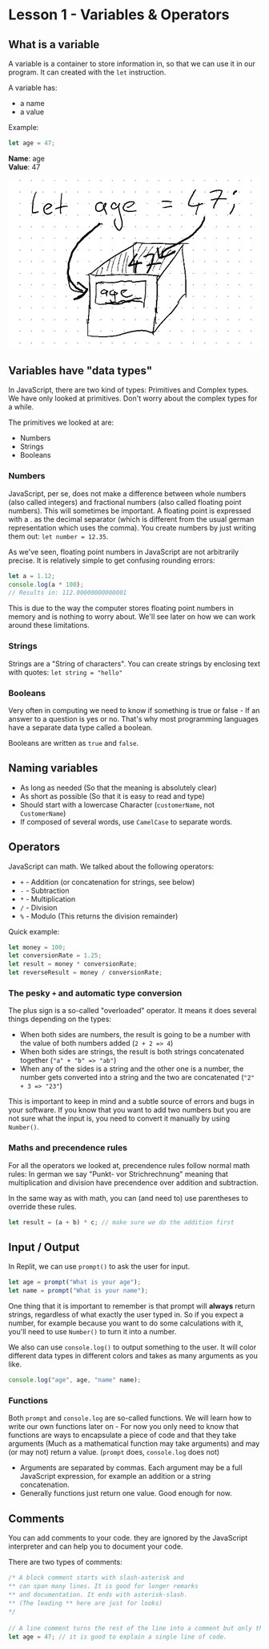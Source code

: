 # Lesson 1 - Variables & Operators

## What is a variable

A variable is a container to store information in, so that we can use it in our program.
It can created with the `let` instruction.

A variable has:

- a name
- a value

Example:

```JavaScript
let age = 47;
```

**Name**: age<br>
**Value**: 47

![A graphical representation of a variable as a box with a label as the variable name and the contents of the box as the variable value](var_box.png)

## Variables have "data types"

In JavaScript, there are two kind of types: Primitives and Complex types. We have only looked at primitives. Don't worry about the complex types for a while.

The primitives we looked at are:

- Numbers
- Strings
- Booleans

### Numbers

JavaScript, per se, does not make a difference between whole numbers (also called integers) and fractional numbers (also called floating point numbers). This will sometimes be important. A floating point is expressed with a . as the decimal separator (which is different from the usual german representation which uses the comma). You create numbers by just writing them out: `let number = 12.35`.

As we've seen, floating point numbers in JavaScript are not arbitrarily precise. It is relatively simple to get confusing rounding errors:

```JavaScript
let a = 1.12;
console.log(a * 100);
// Results in: 112.00000000000001
```

This is due to the way the computer stores floating point numbers in memory and is nothing to worry about. We'll see later on how we can work around these limitations.

### Strings

Strings are a "String of characters". You can create strings by enclosing text with quotes: `let string = "hello"`

### Booleans

Very often in computing we need to know if something is true or false - If an answer to a question is yes or no. That's why most programming languages have a separate data type called a boolean.

Booleans are written as `true` and `false`.

## Naming variables

- As long as needed (So that the meaning is absolutely clear)
- As short as possible (So that it is easy to read and type)
- Should start with a lowercase Character (`customerName`, not `CustomerName`)
- If composed of several words, use `CamelCase` to separate words.

## Operators

JavaScript can math. We talked about the following operators:

- `+` - Addition (or concatenation for strings, see below)
- `-` - Subtraction
- `*` - Multiplication
- `/` - Division
- `%` - Modulo (This returns the division remainder)

Quick example:

```JavaScript
let money = 100;
let conversionRate = 1.25;
let result = money * conversionRate;
let reverseResult = money / conversionRate;
```

### The pesky `+` and automatic type conversion

The plus sign is a so-called "overloaded" operator. It means it does several things depending on the types:

- When both sides are numbers, the result is going to be a number with the value of both numbers added (`2 + 2 => 4`)
- When both sides are strings, the result is both strings concatenated together (`"a" + "b" => "ab"`)
- When any of the sides is a string and the other one is a number, the number gets converted into a string and the two are concatenated (`"2" + 3 => "23"`)

This is important to keep in mind and a subtle source of errors and bugs in your software. If you know that you want to add two numbers but you are not sure what the input is, you need to convert it manually by using `Number()`.

### Maths and precendence rules

For all the operators we looked at, precendence rules follow normal math rules: In german we say "Punkt- vor Strichrechnung" meaning that multiplication and division have precendence over addition and subtraction.

In the same way as with math, you can (and need to) use parentheses to override these rules.

```JavaScript
let result = (a + b) * c; // make sure we do the addition first
```

## Input / Output

In Replit, we can use `prompt()` to ask the user for input.

```JavaScript
let age = prompt("What is your age");
let name = prompt("What is your name");
```

One thing that it is important to remember is that prompt will **always** return strings, regardless of what exactly the user typed in. So if you expect a number, for example because you want to do some calculations with it, you'll need to use `Number()` to turn it into a number.

We also can use `console.log()` to output something to the user. It will color different data types in different colors and takes as many arguments as you like.

```JavaScript
console.log("age", age, "name" name);
```

### Functions

Both `prompt` and `console.log` are so-called functions. We will learn how to write our own functions later on - For now you only need to know that functions are ways to encapsulate a piece of code and that they take arguments (Much as a mathematical function may take arguments) and may (or may not) return a value. (`prompt` does, `console.log` does not)

- Arguments are separated by commas. Each argument may be a full JavaScript expression, for example an addition or a string concatenation.
- Generally functions just return one value. Good enough for now.

## Comments

You can add comments to your code. they are ignored by the JavaScript interpreter and can help you to document your code.

There are two types of comments:

```JavaScript
/* A block comment starts with slash-asterisk and
** can span many lines. It is good for longer remarks
** and documentation. It ends with asterisk-slash.
** (The leading ** here are just for looks)
*/

// A line comment turns the rest of the line into a comment but only that line
let age = 47; // it is good to explain a single line of code.
```
